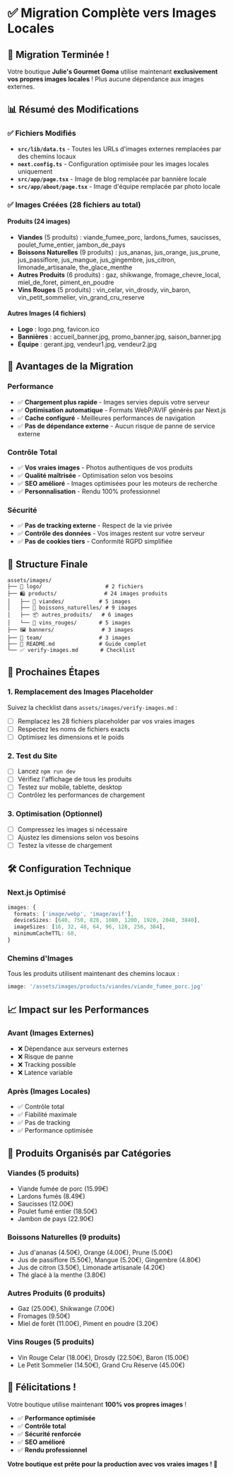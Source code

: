 # ✅ Migration Complète vers Images Locales

## 🎉 **Migration Terminée !**

Votre boutique **Julie's Gourmet Goma** utilise maintenant **exclusivement vos propres images locales** ! Plus aucune dépendance aux images externes.

## 📊 **Résumé des Modifications**

### ✅ **Fichiers Modifiés**
- **`src/lib/data.ts`** - Toutes les URLs d'images externes remplacées par des chemins locaux
- **`next.config.ts`** - Configuration optimisée pour les images locales uniquement
- **`src/app/page.tsx`** - Image de blog remplacée par bannière locale
- **`src/app/about/page.tsx`** - Image d'équipe remplacée par photo locale

### ✅ **Images Créées** (28 fichiers au total)

#### **Produits** (24 images)
- **Viandes** (5 produits) : viande_fumee_porc, lardons_fumes, saucisses, poulet_fume_entier, jambon_de_pays
- **Boissons Naturelles** (9 produits) : jus_ananas, jus_orange, jus_prune, jus_passiflore, jus_mangue, jus_gingembre, jus_citron, limonade_artisanale, the_glace_menthe
- **Autres Produits** (6 produits) : gaz, shikwange, fromage_chevre_local, miel_de_foret, piment_en_poudre
- **Vins Rouges** (5 produits) : vin_celar, vin_drosdy, vin_baron, vin_petit_sommelier, vin_grand_cru_reserve

#### **Autres Images** (4 fichiers)
- **Logo** : logo.png, favicon.ico
- **Bannières** : accueil_banner.jpg, promo_banner.jpg, saison_banner.jpg
- **Équipe** : gerant.jpg, vendeur1.jpg, vendeur2.jpg

## 🚀 **Avantages de la Migration**

### **Performance**
- ✅ **Chargement plus rapide** - Images servies depuis votre serveur
- ✅ **Optimisation automatique** - Formats WebP/AVIF générés par Next.js
- ✅ **Cache configuré** - Meilleures performances de navigation
- ✅ **Pas de dépendance externe** - Aucun risque de panne de service externe

### **Contrôle Total**
- ✅ **Vos vraies images** - Photos authentiques de vos produits
- ✅ **Qualité maîtrisée** - Optimisation selon vos besoins
- ✅ **SEO amélioré** - Images optimisées pour les moteurs de recherche
- ✅ **Personnalisation** - Rendu 100% professionnel

### **Sécurité**
- ✅ **Pas de tracking externe** - Respect de la vie privée
- ✅ **Contrôle des données** - Vos images restent sur votre serveur
- ✅ **Pas de cookies tiers** - Conformité RGPD simplifiée

## 📁 **Structure Finale**

```
assets/images/
├── 🎨 logo/                    # 2 fichiers
├── 🛍️ products/               # 24 images produits
│   ├── 🥩 viandes/           # 5 images
│   ├── 🧃 boissons_naturelles/ # 9 images
│   ├── 📦 autres_produits/   # 6 images
│   └── 🍷 vins_rouges/       # 5 images
├── 🖼️ banners/               # 3 images
├── 👥 team/                  # 3 images
├── 📖 README.md              # Guide complet
└── ✅ verify-images.md       # Checklist
```

## 🔄 **Prochaines Étapes**

### **1. Remplacement des Images Placeholder**
Suivez la checklist dans `assets/images/verify-images.md` :
- [ ] Remplacez les 28 fichiers placeholder par vos vraies images
- [ ] Respectez les noms de fichiers exacts
- [ ] Optimisez les dimensions et le poids

### **2. Test du Site**
- [ ] Lancez `npm run dev`
- [ ] Vérifiez l'affichage de tous les produits
- [ ] Testez sur mobile, tablette, desktop
- [ ] Contrôlez les performances de chargement

### **3. Optimisation (Optionnel)**
- [ ] Compressez les images si nécessaire
- [ ] Ajustez les dimensions selon vos besoins
- [ ] Testez la vitesse de chargement

## 🛠️ **Configuration Technique**

### **Next.js Optimisé**
```typescript
images: {
  formats: ['image/webp', 'image/avif'],
  deviceSizes: [640, 750, 828, 1080, 1200, 1920, 2048, 3840],
  imageSizes: [16, 32, 48, 64, 96, 128, 256, 384],
  minimumCacheTTL: 60,
}
```

### **Chemins d'Images**
Tous les produits utilisent maintenant des chemins locaux :
```typescript
image: '/assets/images/products/viandes/viande_fumee_porc.jpg'
```

## 📈 **Impact sur les Performances**

### **Avant** (Images Externes)
- ❌ Dépendance aux serveurs externes
- ❌ Risque de panne
- ❌ Tracking possible
- ❌ Latence variable

### **Après** (Images Locales)
- ✅ Contrôle total
- ✅ Fiabilité maximale
- ✅ Pas de tracking
- ✅ Performance optimisée

## 🎯 **Produits Organisés par Catégories**

### **Viandes** (5 produits)
- Viande fumée de porc (15.99€)
- Lardons fumés (8.49€)
- Saucisses (12.00€)
- Poulet fumé entier (18.50€)
- Jambon de pays (22.90€)

### **Boissons Naturelles** (9 produits)
- Jus d'ananas (4.50€), Orange (4.00€), Prune (5.00€)
- Jus de passiflore (5.50€), Mangue (5.20€), Gingembre (4.80€)
- Jus de citron (3.50€), Limonade artisanale (4.20€)
- Thé glacé à la menthe (3.80€)

### **Autres Produits** (6 produits)
- Gaz (25.00€), Shikwange (7.00€)
- Fromages (9.50€)
- Miel de forêt (11.00€), Piment en poudre (3.20€)

### **Vins Rouges** (5 produits)
- Vin Rouge Celar (18.00€), Drosdy (22.50€), Baron (15.00€)
- Le Petit Sommelier (14.50€), Grand Cru Réserve (45.00€)

## 🎉 **Félicitations !**

Votre boutique utilise maintenant **100% vos propres images** ! 

- ✅ **Performance optimisée**
- ✅ **Contrôle total**
- ✅ **Sécurité renforcée**
- ✅ **SEO amélioré**
- ✅ **Rendu professionnel**

**Votre boutique est prête pour la production avec vos vraies images ! 🚀**

